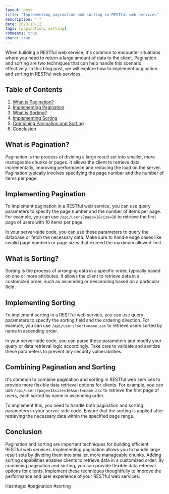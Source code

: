 ```yaml
---
layout: post
title: "Implementing pagination and sorting in RESTful web services"
description: " "
date: 2023-10-12
tags: [pagination, sorting]
comments: true
share: true
---
```


When building a RESTful web service, it's common to encounter situations where you need to return a large amount of data to the client. Pagination and sorting are two techniques that can help handle this scenario effectively. In this blog post, we will explore how to implement pagination and sorting in RESTful web services.

## Table of Contents
1. [What is Pagination?](#what-is-pagination)
2. [Implementing Pagination](#implementing-pagination)
3. [What is Sorting?](#what-is-sorting)
4. [Implementing Sorting](#implementing-sorting)
5. [Combining Pagination and Sorting](#combining-pagination-and-sorting)
6. [Conclusion](#conclusion)

## What is Pagination?
Pagination is the process of dividing a large result set into smaller, more manageable chunks or pages. It allows the client to retrieve data incrementally, improving performance and reducing the load on the server. Pagination typically involves specifying the page number and the number of items per page.

## Implementing Pagination
To implement pagination in a RESTful web service, you can use query parameters to specify the page number and the number of items per page. For example, you can use `/api/users?page=1&size=10` to retrieve the first page of users with 10 items per page.

In your server-side code, you can use these parameters to query the database or fetch the necessary data. Make sure to handle edge cases like invalid page numbers or page sizes that exceed the maximum allowed limit.

## What is Sorting?
Sorting is the process of arranging data in a specific order, typically based on one or more attributes. It allows the client to retrieve data in a customized order, such as ascending or descending based on a particular field.

## Implementing Sorting
To implement sorting in a RESTful web service, you can use query parameters to specify the sorting field and the ordering direction. For example, you can use `/api/users?sort=name,asc` to retrieve users sorted by name in ascending order.

In your server-side code, you can parse these parameters and modify your query or data retrieval logic accordingly. Take care to validate and sanitize these parameters to prevent any security vulnerabilities.

## Combining Pagination and Sorting
It's common to combine pagination and sorting in RESTful web services to provide more flexible data retrieval options for clients. For example, you can use `/api/users?page=1&size=10&sort=name,asc` to retrieve the first page of users, each sorted by name in ascending order.

To implement this, you need to handle both pagination and sorting parameters in your server-side code. Ensure that the sorting is applied after retrieving the necessary data within the specified page range.

## Conclusion
Pagination and sorting are important techniques for building efficient RESTful web services. Implementing pagination allows you to handle large result sets by dividing them into smaller, more manageable chunks. Adding sorting capabilities enables clients to retrieve data in a customized order. By combining pagination and sorting, you can provide flexible data retrieval options for clients. Implement these techniques thoughtfully to improve the performance and user experience of your RESTful web services.

Hashtags: #pagination #sorting
